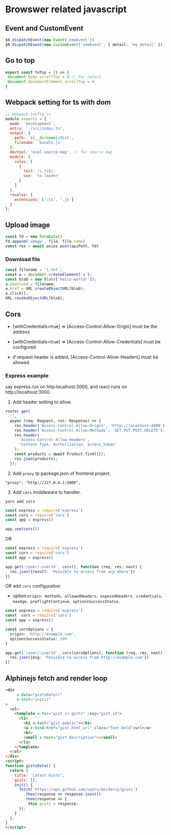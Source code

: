 # Browswer related javascript

## Event and CustomEvent

```ts
$0.dispatchEvent(new Event('newEvent'))
$0.dispatchEvent(new CustomEvent('newEvent', { detail: 'my detail' })

```
 
## Go to top
 
 ```ts
 export const toTop = () => {
  document.body.scrollTop = 0 // For Safari
  document.documentElement.scrollTop = 0
}
 ```

## Webpack setting for ts with dom

```js
// webpack.config.js
module.exports = {
  mode: 'development',
  entry: './src/index.ts',
  output: {
    path: `${__dirname}/dist`,
    filename: 'bundle.js'
  },
  devtool: 'eval-source-map', // for source map
  module: {
    rules: [
      {
        test: /\.ts$/,
        use: 'ts-loader'
      }
    ]
  },
  resolve: {
    extensions: ['.ts', '.js']
  }
};

```

## Upload image

```ts
const fd = new FormData()
fd.append('image', file, file.name)
const res = await axios.post(apiPath, fd)
```

### Download file

```js
const filename = '1.txt';
const a = document.createElement('a');
const blob = new Blob(['hello world!']);
a.download = filename;
a.href = URL.createObjectURL(blob);
a.click();
URL.revokeObjectURL(blob);
```

## Cors

- [withCredentials=true] => [Access-Control-Allow-Origin] must be the address

- [withCredentials=true] => [Access-Control-Allow-Credentials] must be configured

- if request header is added, [Access-Control-Allow-Headers] must be allowed


### Express example

say express run on http:localhost:3000, and react runs on http://localhost:3000.

1. Add header setting to allow.

```ts
router.get(
  '',
  async (req: Request, res: Response) => {
    res.header('Access-Control-Allow-Origin', 'http://localhost:4000');
    res.header('Access-Control-Allow-Methods', 'GET,PUT,POST,DELETE');
    res.header(
      'Access-Control-Allow-Headers',
      'Content-Type, Authorization, access_token'
    );
    const products = await Product.find({});
    res.json(products);
  });
```
2. Add `proxy` tp package.json of frontend project.

```
"proxy": "http://127.0.0.1:5000",
```

3. Add `cors` middleware to handler.

`yarn add cors`

```ts
const express = require('express')
const cors = require('cors')
const app = express()

app.use(cors())
```

OR

```ts
const express = require('express')
const cors = require('cors')
const app = express()

app.get('/user/:userId', cors(), function (req, res, next) {
  res.json({result: 'Possible to access from any where'})
})

```

OR add `cors` configuration
 - option:`origin、methods、allowedHeaders、exposedHeaders、credentials、maxAge、preflightContinue、optionsSuccessStatus`.
 
```ts
const express = require('express')
const  cors = require('cors')
const app = express()

const corsOptions = {
  origin: 'http://example.com',
  optionsSuccessStatus: 200 
}

app.get('/user/:userId', cors(corsOptions), function (req, res, next) {
  res.json({msg: 'Possible to access from http://example.com'})
})
```

## Alphinejs fetch and render loop

```html
<div 
     x-data="gistsData()" 
     x-init="init()"
>
  <ul> 
    <template x-for="gist in gists" :key="gist.id">
      <li>
        <h1 x-text="gist.public"></h1>
        <a x-bind:href="gist.html_url" class="font-bold">url</a>
        <br>
        <small x-text="gist.description"></small>
      </li>
    </template>
  </ul>
</div>
<script>
function gistsData() {
  return {
    title: 'Latest Gists',
    gists: [],
    init() {
      fetch('https://api.github.com/users/keidarcy/gists')
        .then(response => response.json())
        .then(response => {
          this.gists = response;
      });
    }
  };
}
</script>
```
